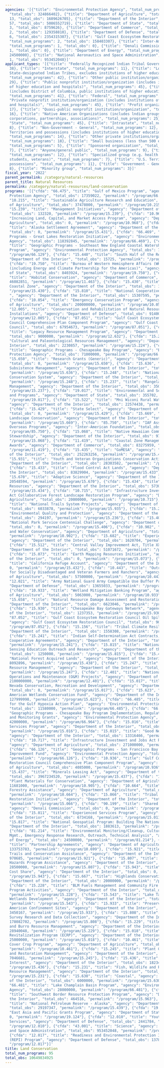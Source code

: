 ```yaml
---
agencies: '[{"title": "Environmental Protection Agency", "total_num_programs": 8,
  "total_obs": 324866402}, {"title": "Department of Agriculture", "total_num_programs":
  13, "total_obs": 1609626705}, {"title": "Department of the Interior", "total_num_programs":
  57, "total_obs": 5086552719}, {"title": "Department of State", "total_num_programs":
  3, "total_obs": 8759626}, {"title": "Department of Commerce", "total_num_programs":
  2, "total_obs": 129358810}, {"title": "Department of Defense", "total_num_programs":
  6, "total_obs": 2354315307}, {"title": "Gulf Coast Ecosystem Restoration Council",
  "total_num_programs": 2, "total_obs": 158403307}, {"title": "Inter-American Foundation",
  "total_num_programs": 1, "total_obs": 0}, {"title": "Denali Commission", "total_num_programs":
  1, "total_obs": 0}, {"title": "Department of Energy", "total_num_programs": 1, "total_obs":
  24500000}, {"title": "National Aeronautics and Space Administration", "total_num_programs":
  1, "total_obs": 953452048}]'
applicant_types: '[{"title": "Federally Recognized lndian Tribal Governments", "total_num_programs":
  38}, {"title": "Interstate", "total_num_programs": 11}, {"title": "Local (includes
  State-designated lndian Tribes, excludes institutions of higher education and hospitals",
  "total_num_programs": 42}, {"title": "Other public institution/organization", "total_num_programs":
  29}, {"title": "Public nonprofit institution/organization (includes institutions
  of higher education and hospitals)", "total_num_programs": 45}, {"title": "State
  (includes District of Columbia, public institutions of higher education and hospitals)",
  "total_num_programs": 41}, {"title": "Federal", "total_num_programs": 18}, {"title":
  "Private nonprofit institution/organization (includes institutions of higher education
  and hospitals)", "total_num_programs": 45}, {"title": "Profit organization", "total_num_programs":
  17}, {"title": "Quasi-public nonprofit institution/organization", "total_num_programs":
  16}, {"title": "Native American Organizations (includes lndian groups, cooperatives,
  corporations, partnerships, associations)", "total_num_programs": 25}, {"title":
  "State", "total_num_programs": 45}, {"title": "Intrastate", "total_num_programs":
  8}, {"title": "Non-Government - General", "total_num_programs": 12}, {"title": "U.S.
  Territories and possessions (includes institutions of higher education and hospitals)",
  "total_num_programs": 14}, {"title": "Other private institutions/organizations",
  "total_num_programs": 18}, {"title": "Small business (less than 500 employees)",
  "total_num_programs": 5}, {"title": "Sponsored organization", "total_num_programs":
  7}, {"title": "Anyone/general public", "total_num_programs": 9}, {"title": "Individual/Family",
  "total_num_programs": 12}, {"title": "Specialized group (e.g. health professionals,
  students, veterans)", "total_num_programs": 7}, {"title": "U.S. Territories and
  possessions", "total_num_programs": 11}, {"title": "Government - General", "total_num_programs":
  8}, {"title": "Minority group", "total_num_programs": 3}]'
fiscal_year: '2022'
parent_permalink: /category/natural-resources
parent_title: Natural Resources
permalink: /category/natural-resources/land-conservation
programs: '[{"cfda": "66.475", "title": "Gulf of Mexico Program", "agency": "Environmental
  Protection Agency", "total_obs": 17359022, "permalink": "/program/66.475"}, {"cfda":
  "10.215", "title": "Sustainable Agriculture Research and Education", "agency": "Department
  of Agriculture", "total_obs": 37478000, "permalink": "/program/10.215"}, {"cfda":
  "15.239", "title": "Management Initiatives", "agency": "Department of the Interior",
  "total_obs": 132320, "permalink": "/program/15.239"}, {"cfda": "10.968", "title":
  "Increasing Land, Capital, and Market Access Program", "agency": "Department of
  Agriculture", "total_obs": 0, "permalink": "/program/10.968"}, {"cfda": "15.431",
  "title": "Alaska Settlement Agreement", "agency": "Department of the Interior",
  "total_obs": 0, "permalink": "/program/15.431"}, {"cfda": "66.469", "title": "Geographic
  Programs - Great Lakes Restoration Initiative", "agency": "Environmental Protection
  Agency", "total_obs": 118392845, "permalink": "/program/66.469"}, {"cfda": "66.129",
  "title": "Geographic Programs - Southeast New England Coastal Watershed Restoration
  Program", "agency": "Environmental Protection Agency", "total_obs": 7734535, "permalink":
  "/program/66.129"}, {"cfda": "15.440", "title": "South Half of the Red River", "agency":
  "Department of the Interior", "total_obs": 15725, "permalink": "/program/15.440"},
  {"cfda": "19.750", "title": "Bureau of Western Hemisphere Affairs (WHA) Grant Programs
  (including Energy and Climate Partnership for the Americas)", "agency": "Department
  of State", "total_obs": 8403924, "permalink": "/program/19.750"}, {"cfda": "11.463",
  "title": "Habitat Conservation", "agency": "Department of Commerce", "total_obs":
  46082851, "permalink": "/program/11.463"}, {"cfda": "15.430", "title": "8(g) State
  Coastal Zone", "agency": "Department of the Interior", "total_obs": 11771430, "permalink":
  "/program/15.430"}, {"cfda": "15.810", "title": "National Cooperative Geologic Mapping
  ", "agency": "Department of the Interior", "total_obs": 15307595, "permalink": "/program/15.810"},
  {"cfda": "10.054", "title": "Emergency Conservation Program", "agency": "Department
  of Agriculture", "total_obs": 200000000, "permalink": "/program/10.054"}, {"cfda":
  "12.005", "title": "Conservation and Rehabilitation of Natural Resources on Military
  Installations", "agency": "Department of Defense", "total_obs": 91400000, "permalink":
  "/program/12.005"}, {"cfda": "87.051", "title": "Gulf Coast Ecosystem Restoration
  Council Comprehensive Plan Component Program", "agency": "Gulf Coast Ecosystem Restoration
  Council", "total_obs": 67954673, "permalink": "/program/87.051"}, {"cfda": "12.632",
  "title": "Legacy Resource Management Program", "agency": "Department of Defense",
  "total_obs": 9000000, "permalink": "/program/12.632"}, {"cfda": "15.224", "title":
  "Cultural and Paleontological Resources Management", "agency": "Department of the
  Interior", "total_obs": 2230857, "permalink": "/program/15.224"}, {"cfda": "66.466",
  "title": "Geographic Programs - Chesapeake Bay Program", "agency": "Environmental
  Protection Agency", "total_obs": 71000000, "permalink": "/program/66.466"}, {"cfda":
  "15.650", "title": "Research Grants (Generic)", "agency": "Department of the Interior",
  "total_obs": 0, "permalink": "/program/15.650"}, {"cfda": "15.636", "title": "Alaska
  Subsistence Management", "agency": "Department of the Interior", "total_obs": 6040000,
  "permalink": "/program/15.636"}, {"cfda": "15.248", "title": "National Landscape
  Conservation System", "agency": "Department of the Interior", "total_obs": 239083,
  "permalink": "/program/15.248"}, {"cfda": "15.237", "title": "Rangeland Resource
  Management", "agency": "Department of the Interior", "total_obs": 3502100, "permalink":
  "/program/15.237"}, {"cfda": "19.017", "title": "Environmental and Scientific Partnerships
  and Programs", "agency": "Department of State", "total_obs": 355702, "permalink":
  "/program/19.017"}, {"cfda": "15.522", "title": "Mni Wiconi Rural Water Supply Project",
  "agency": "Department of the Interior", "total_obs": 22574438, "permalink": "/program/15.522"},
  {"cfda": "15.429", "title": "State Select", "agency": "Department of the Interior",
  "total_obs": 0, "permalink": "/program/15.429"}, {"cfda": "15.669", "title": "Cooperative
  Landscape Conservation", "agency": "Department of the Interior", "total_obs": 81300000,
  "permalink": "/program/15.669"}, {"cfda": "85.750", "title": "IAF Assistance for
  Overseas Programs", "agency": "Inter-American Foundation", "total_obs": 0, "permalink":
  "/program/85.750"}, {"cfda": "15.068", "title": "Native Hawaiian Community Guest
  Stewardship", "agency": "Department of the Interior", "total_obs": 978824, "permalink":
  "/program/15.068"}, {"cfda": "11.419", "title": "Coastal Zone Management Administration
  Awards", "agency": "Department of Commerce", "total_obs": 83275959, "permalink":
  "/program/11.419"}, {"cfda": "15.435", "title": "GoMESA", "agency": "Department
  of the Interior", "total_obs": 252263256, "permalink": "/program/15.435"}, {"cfda":
  "15.931", "title": "Youth and Veteran Organizations Conservation Activities", "agency":
  "Department of the Interior", "total_obs": 28303582, "permalink": "/program/15.931"},
  {"cfda": "15.433", "title": "Flood Control Act Lands", "agency": "Department of
  the Interior", "total_obs": 83829904, "permalink": "/program/15.433"}, {"cfda":
  "15.670", "title": "Adaptive Science", "agency": "Department of the Interior", "total_obs":
  20548594, "permalink": "/program/15.670"}, {"cfda": "15.434", "title": "Geothermal
  Resources", "agency": "Department of the Interior", "total_obs": 5730601, "permalink":
  "/program/15.434"}, {"cfda": "10.715", "title": "Infrastructure Investment and Jobs
  Act Collaborative Forest Landscape Restoration Program", "agency": "Department of
  Agriculture", "total_obs": 20000000, "permalink": "/program/10.715"}, {"cfda": "15.935",
  "title": "National Trails System Projects", "agency": "Department of the Interior",
  "total_obs": 6033878, "permalink": "/program/15.935"}, {"cfda": "15.236", "title":
  "Environmental Quality and Protection", "agency": "Department of the Interior",
  "total_obs": 294197, "permalink": "/program/15.236"}, {"cfda": "15.406", "title":
  "National Park Service Centennial Challenge", "agency": "Department of the Interior",
  "total_obs": 0, "permalink": "/program/15.406"}, {"cfda": "10.902", "title": "Soil
  and Water Conservation", "agency": "Department of Agriculture", "total_obs": 634398000,
  "permalink": "/program/10.902"}, {"cfda": "15.682", "title": "Experienced Services",
  "agency": "Department of the Interior", "total_obs": 1620704, "permalink": "/program/15.682"},
  {"cfda": "15.512", "title": "Central Valley Improvement Act, Title XXXIV", "agency":
  "Department of the Interior", "total_obs": 51071672, "permalink": "/program/15.512"},
  {"cfda": "15.073", "title": "Earth Mapping Resources Initiative", "agency": "Department
  of the Interior", "total_obs": 0, "permalink": "/program/15.073"}, {"cfda": "15.432",
  "title": "California Refuge Account", "agency": "Department of the Interior", "total_obs":
  0, "permalink": "/program/15.432"}, {"cfda": "10.443", "title": "Outreach and Assistance
  for Socially Disadvantaged and Veteran Farmers and Ranchers", "agency": "Department
  of Agriculture", "total_obs": 57500000, "permalink": "/program/10.443"}, {"cfda":
  "12.021", "title": "Army National Guard Army Compatible Use Buffer Program", "agency":
  "Department of Defense", "total_obs": 13655033, "permalink": "/program/12.021"},
  {"cfda": "10.933", "title": "Wetland Mitigation Banking Program", "agency": "Department
  of Agriculture", "total_obs": 5063000, "permalink": "/program/10.933"}, {"cfda":
  "15.658", "title": "Natural Resource Damage Assessment and Restoration", "agency":
  "Department of the Interior", "total_obs": 6623046, "permalink": "/program/15.658"},
  {"cfda": "15.930", "title": "Chesapeake Bay Gateways Network", "agency": "Department
  of the Interior", "total_obs": 1237353, "permalink": "/program/15.930"}, {"cfda":
  "87.052", "title": "Gulf Coast Ecosystem Restoration Council Oil Spill Impact Program",
  "agency": "Gulf Coast Ecosystem Restoration Council", "total_obs": 90448634, "permalink":
  "/program/87.052"}, {"cfda": "15.156", "title": "Tribal Climate Resilience ", "agency":
  "Department of the Interior", "total_obs": 1558308, "permalink": "/program/15.156"},
  {"cfda": "15.241", "title": "Indian Self-Determination Act Contracts, Grants and
  Cooperative Agreements", "agency": "Department of the Interior", "total_obs": 0,
  "permalink": "/program/15.241"}, {"cfda": "15.815", "title": "National Land Remote
  Sensing Education Outreach and Research", "agency": "Department of the Interior",
  "total_obs": 1250000, "permalink": "/program/15.815"}, {"cfda": "15.438", "title":
  "National Forest Acquired Lands", "agency": "Department of the Interior", "total_obs":
  8092896, "permalink": "/program/15.438"}, {"cfda": "15.247", "title": "Wildlife
  Resource Management", "agency": "Department of the Interior", "total_obs": 9782775,
  "permalink": "/program/15.247"}, {"cfda": "12.401", "title": "National Guard Military
  Operations and Maintenance (O&M) Projects", "agency": "Department of Defense", "total_obs":
  2100000000, "permalink": "/program/12.401"}, {"cfda": "15.017", "title": "Eastern
  Nevada Conservation, Recreation and Development", "agency": "Department of the Interior",
  "total_obs": 0, "permalink": "/program/15.017"}, {"cfda": "15.623", "title": "North
  American Wetlands Conservation Fund", "agency": "Department of the Interior", "total_obs":
  127999998, "permalink": "/program/15.623"}, {"cfda": "66.485", "title": "Support
  for the Gulf Hypoxia Action Plan", "agency": "Environmental Protection Agency",
  "total_obs": 11580000, "permalink": "/program/66.485"}, {"cfda": "66.964", "title":
  "Geographic Programs - Chesapeake Bay Program Implementation, Regulatory/Accountability
  and Monitoring Grants", "agency": "Environmental Protection Agency", "total_obs":
  42000000, "permalink": "/program/66.964"}, {"cfda": "15.016", "title": "Experienced
  Services Program", "agency": "Department of the Interior", "total_obs": 11931344,
  "permalink": "/program/15.016"}, {"cfda": "15.015", "title": "Good Neighbor Authority",
  "agency": "Department of the Interior", "total_obs": 13316466, "permalink": "/program/15.015"},
  {"cfda": "10.717", "title": "Infrastructure Investment and Jobs Act Restoration/Revegetation",
  "agency": "Department of Agriculture", "total_obs": 271000000, "permalink": "/program/10.717"},
  {"cfda": "66.126", "title": "Geographic Programs - San Francisco Bay Water Quality
  Improvement Fund", "agency": "Environmental Protection Agency", "total_obs": 28800000,
  "permalink": "/program/66.126"}, {"cfda": "10.936", "title": "Gulf Coast Ecosystem
  Restoration Council Comprehensive Plan Component Program", "agency": "Department
  of Agriculture", "total_obs": 4085000, "permalink": "/program/10.936"}, {"cfda":
  "15.437", "title": "Minerals Leasing Act", "agency": "Department of the Interior",
  "total_obs": 3967234520, "permalink": "/program/15.437"}, {"cfda": "10.905", "title":
  "Plant Materials for Conservation", "agency": "Department of Agriculture", "total_obs":
  11681000, "permalink": "/program/10.905"}, {"cfda": "10.664", "title": "Cooperative
  Forestry Assistance", "agency": "Department of Agriculture", "total_obs": 156764128,
  "permalink": "/program/10.664"}, {"cfda": "15.066", "title": "Tribal Great Lakes
  Restoration Initiative", "agency": "Department of the Interior", "total_obs": 1496614,
  "permalink": "/program/15.066"}, {"cfda": "90.199", "title": "Shared Services",
  "agency": "Denali Commission", "total_obs": 0, "permalink": "/program/90.199"},
  {"cfda": "15.011", "title": "Experienced Services Program", "agency": "Department
  of the Interior", "total_obs": 6734168, "permalink": "/program/15.011"}, {"cfda":
  "15.817", "title": "National Geospatial Program: Building The National Map ", "agency":
  "Department of the Interior", "total_obs": 1883613, "permalink": "/program/15.817"},
  {"cfda": "81.214", "title": "Environmental Monitoring/Cleanup, Cultural and Resource
  Mgmt., Emergency Response Research, Outreach, Technical Analysis", "agency": "Department
  of Energy", "total_obs": 24500000, "permalink": "/program/81.214"}, {"cfda": "10.699",
  "title": "Partnership Agreements", "agency": "Department of Agriculture", "total_obs":
  133753783, "permalink": "/program/10.699"}, {"cfda": "15.921", "title": "Rivers,
  Trails and Conservation Assistance", "agency": "Department of the Interior", "total_obs":
  970685, "permalink": "/program/15.921"}, {"cfda": "15.807", "title": "Earthquake
  Hazards Program Assistance", "agency": "Department of the Interior", "total_obs":
  28500000, "permalink": "/program/15.807"}, {"cfda": "15.943", "title": "Challenge
  Cost Share", "agency": "Department of the Interior", "total_obs": 0, "permalink":
  "/program/15.943"}, {"cfda": "15.667", "title": "Highlands Conservation ", "agency":
  "Department of the Interior", "total_obs": 20000000, "permalink": "/program/15.667"},
  {"cfda": "15.228", "title": "BLM Fuels Management and Community Fire Assistance
  Program Activities", "agency": "Department of the Interior", "total_obs": 5758362,
  "permalink": "/program/15.228"}, {"cfda": "15.543", "title": "Lake Tahoe Regional
  Wetlands Development ", "agency": "Department of the Interior", "total_obs": 30000,
  "permalink": "/program/15.543"}, {"cfda": "15.933", "title": "Preservation of Japanese
  American Confinement Sites", "agency": "Department of the Interior", "total_obs":
  3450167, "permalink": "/program/15.933"}, {"cfda": "15.808", "title": "U.S. Geological
  Survey Research and Data Collection", "agency": "Department of the Interior", "total_obs":
  178082702, "permalink": "/program/15.808"}, {"cfda": "15.229", "title": "Wild Horse
  and Burro Resource Management", "agency": "Department of the Interior", "total_obs":
  28940048, "permalink": "/program/15.229"}, {"cfda": "15.018", "title": "Energy Community
  Revitalization Program (ECRP)", "agency": "Department of the Interior", "total_obs":
  25000000, "permalink": "/program/15.018"}, {"cfda": "10.461", "title": "Pandemic
  Cover Crop Program", "agency": "Department of Agriculture", "total_obs": 77903794,
  "permalink": "/program/10.461"}, {"cfda": "15.245", "title": "Plant Conservation
  and Restoration Management", "agency": "Department of the Interior", "total_obs":
  7046681, "permalink": "/program/15.245"}, {"cfda": "15.436", "title": "Late Disbursement
  Interest", "agency": "Department of the Interior", "total_obs": 182349, "permalink":
  "/program/15.436"}, {"cfda": "15.231", "title": "Fish, Wildlife and Plant Conservation
  Resource Management", "agency": "Department of the Interior", "total_obs": 0, "permalink":
  "/program/15.231"}, {"cfda": "15.630", "title": "Coastal", "agency": "Department
  of the Interior", "total_obs": 6000000, "permalink": "/program/15.630"}, {"cfda":
  "66.481", "title": "Lake Champlain Basin Program", "agency": "Environmental Protection
  Agency", "total_obs": 28000000, "permalink": "/program/66.481"}, {"cfda": "15.963",
  "title": "Southwest Border Resource Protection Program", "agency": "Department of
  the Interior", "total_obs": 464516, "permalink": "/program/15.963"}, {"cfda": "15.439",
  "title": "National Petroleum Reserve - Alaska", "agency": "Department of the Interior",
  "total_obs": 29197347, "permalink": "/program/15.439"}, {"cfda": "19.124", "title":
  "East Asia and Pacific Grants Program", "agency": "Department of State", "total_obs":
  0, "permalink": "/program/19.124"}, {"cfda": "12.010", "title": "Youth Conservation
  Services", "agency": "Department of Defense", "total_obs": 2441784, "permalink":
  "/program/12.010"}, {"cfda": "43.001", "title": "Science", "agency": "National Aeronautics
  and Space Administration", "total_obs": 953452048, "permalink": "/program/43.001"},
  {"cfda": "12.017", "title": "Readiness and Environmental Protection Integration
  (REPI) Program", "agency": "Department of Defense", "total_obs": 137818490, "permalink":
  "/program/12.017"}]'
title: Land Conservation
total_num_programs: 95
total_obs: 10649834925
---
```

